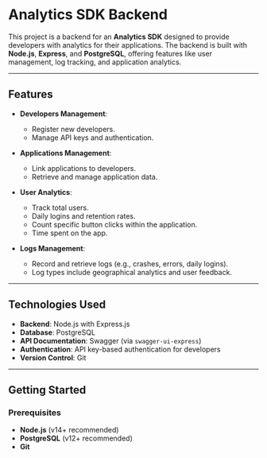# Analytics SDK Backend

This project is a backend for an **Analytics SDK** designed to provide developers with analytics for their applications. The backend is built with **Node.js**, **Express**, and **PostgreSQL**, offering features like user management, log tracking, and application analytics.

---

## Features

- **Developers Management**:
  - Register new developers.
  - Manage API keys and authentication.

- **Applications Management**:
  - Link applications to developers.
  - Retrieve and manage application data.

- **User Analytics**:
  - Track total users.
  - Daily logins and retention rates.
  - Count specific button clicks within the application.
  - Time spent on the app.

- **Logs Management**:
  - Record and retrieve logs (e.g., crashes, errors, daily logins).
  - Log types include geographical analytics and user feedback.

---

## Technologies Used

- **Backend**: Node.js with Express.js
- **Database**: PostgreSQL
- **API Documentation**: Swagger (via `swagger-ui-express`)
- **Authentication**: API key-based authentication for developers
- **Version Control**: Git

---

## Getting Started

### Prerequisites

- **Node.js** (v14+ recommended)
- **PostgreSQL** (v12+ recommended)
- **Git**
